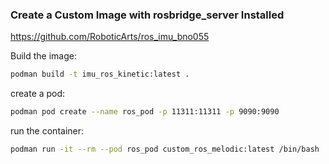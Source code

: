 ### Create a Custom Image with rosbridge_server Installed
https://github.com/RoboticArts/ros_imu_bno055

Build the image:
```bash
podman build -t imu_ros_kinetic:latest .
```

create a pod:
```bash
podman pod create --name ros_pod -p 11311:11311 -p 9090:9090
```

run the container:
```bash
podman run -it --rm --pod ros_pod custom_ros_melodic:latest /bin/bash
```

